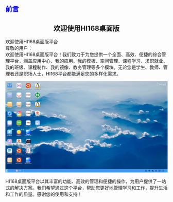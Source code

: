 ## <font color='blue'>前言</font>

<h2 style="text-align: center;">欢迎使用HI168桌面版</h2>

欢迎使用HI168桌面版平台  
尊敬的用户：  
欢迎使用HI168桌面版平台！我们致力于为您提供一个全面、高效、便捷的综合管理平台，涵盖应用中心、我的应用、我的模板、空间管理、课程学习、求职就业、我的班级、课程制作、我的镜像、教务管理等多个模块。无论您是学生、教师、管理者还是职场人士，HI168平台都能满足您的多样化需求。

![img.png](./manual/help_picture/home.png)

HI168桌面版平台以其丰富的功能、高效的管理和便捷的操作，为用户提供了一站式的解决方案。我们希望通过这个平台，帮助您更好地管理学习和工作，提升生活和工作的质量。感谢您的使用和支持！
